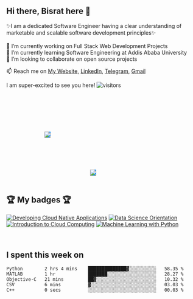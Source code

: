 ## Hi there, Bisrat here 👋

✨I am a dedicated Software Engineer having a clear understanding of marketable and scalable software development principles✨ <br /> <br />
🔭 I’m currently working on Full Stack Web Development Projects <br />
🌱 I’m currently learning Software Engineering at Addis Ababa University<br />
👯 I’m looking to collaborate on open source projects<br />
<!--⚡ Fun fact-->

📫 Reach me on <a href="https://bisrat-walle.netlify.app" target="_blank">My Website</a>, <a href="https://linkedin.com/in/bisrat-walle" target="_blank">LinkedIn</a>, <a href="https://t.me/bisratu" target="_blank">Telegram</a>, <a href="mailto:bisratwalle3@gmail.com" target="_blank">Gmail</a> 

I am super-excited to see you here!  ![visitors](https://visitor-badge.glitch.me/badge?page_id=${bisrat-walle}.${bisrat-walle})


<div width="100%" class="flex-container"><!-- .element: style="display: flex; flex-direction: row; flex-wrap:wrap; justify-content: space-between" -->

       
<img style="background-color:dodgerblue;margin:100px" src="https://github-readme-stats.vercel.app/api/top-langs?username=bisrat-walle&show_icons=true&hide_border=true&&count_private=true&include_all_commits=true&bg_color=1a1b27&text_color=1bbdab" /> 
  
       
<img style="background-color:dodgerblue" src="https://github-readme-stats.vercel.app/api?username=bisrat-walle&show_icons=true&hide_border=true&&count_private=true&include_all_commits=true&bg_color=1a1b27&text_color=1bbdab" />


</div>

<br />

## 🏆 My badges 🏆

<!--START_SECTION:badges-->
[![Developing Cloud Native Applications](https://images.credly.com/size/110x110/images/3545154f-08b4-4f6f-9592-c356d7108965/Developing_Cloud_Native_Applications.png)](http://www.credly.com/badges/ee394896-bc8d-40f6-be34-658fdc3da0ad "Developing Cloud Native Applications")
[![Data Science Orientation](https://images.credly.com/size/110x110/images/5fc2d535-e716-46c4-881a-f4822b8da0e5/Cognitive_Class_-_What_is_Data_Science.png)](http://www.credly.com/badges/69197986-cc63-4c78-b7e2-1122726289b3 "Data Science Orientation")
[![Introduction to Cloud Computing](https://images.credly.com/size/110x110/images/2d178f89-4816-4190-8c4a-3bdbfec9db01/Dev_Skills_Network_-_Cloud_Computing_Core.png)](http://www.credly.com/badges/0d88dfcf-075a-404c-b8fc-c4d01d3d32e1 "Introduction to Cloud Computing")
[![Machine Learning with Python](https://images.credly.com/size/110x110/images/5ae9bf9e-da6e-4cec-82eb-d2b4cfea9751/Machine_Learning_with_Python.png)](http://www.credly.com/badges/4a2bbe63-4236-49db-802e-e8e76b2d95ec "Machine Learning with Python")
<!--END_SECTION:badges-->

<br />

## I spent this week on
<!--START_SECTION:waka-->

```text
Python        2 hrs 4 mins    ██████████████▓░░░░░░░░░░   58.35 %
MATLAB        1 hr            ███████░░░░░░░░░░░░░░░░░░   28.27 %
Objective-C   21 mins         ██▓░░░░░░░░░░░░░░░░░░░░░░   10.32 %
CSV           6 mins          ▓░░░░░░░░░░░░░░░░░░░░░░░░   03.03 %
C++           0 secs          ░░░░░░░░░░░░░░░░░░░░░░░░░   00.03 %
```

<!--END_SECTION:waka-->



<!--
**bisrat-walle/bisrat-walle** is a ✨ _special_ ✨ repository because its `README.md` (this file) appears on your GitHub profile.

Here are some ideas to get you started:

- 🤔 I’m looking for help with ...
- 💬 Ask me about ...
- 😄 Pronouns: ...
- ⚡ Fun fact: ...
-->
